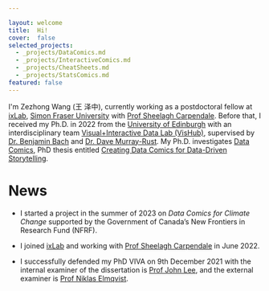 ```yaml
---

layout: welcome
title:  Hi!
cover:  false
selected_projects:
  - _projects/DataComics.md
  - _projects/InteractiveComics.md
  - _projects/CheatSheets.md
  - _projects/StatsComics.md
featured: false
---
```



I'm Zezhong Wang (王 泽中), currently working as a postdoctoral fellow at [ixLab](https://ixlab.cs.sfu.ca/), [Simon Fraser University](https://www.sfu.ca/computing.html) with [Prof Sheelagh Carpendale](https://www.cs.sfu.ca/~sheelagh/). Before that, I received my Ph.D. in 2022 from the [University of Edinburgh](https://www.ed.ac.uk/) with an interdisciplinary team [Visual+Interactive Data Lab (VisHub)](https://vishub.net/), supervised by [Dr. Benjamin Bach](https://visualinteractivedata.github.io/bach.html) and [Dr. Dave Murray-Rust](http://dave.murray-rust.org/). My Ph.D. investigates [Data Comics](https://datacomics.github.io/), PhD thesis entitled [Creating Data Comics for Data-Driven Storytelling](https://era.ed.ac.uk/handle/1842/38793?show=full).

<!-- [Design Informatics](https://www.designinformatics.org/) -->
<!--projects-->

# News

* I started a project in the summer of 2023 on _Data Comics for Climate Change_ supported by the Government of Canada’s New Frontiers in Research Fund (NFRF).

* I joined [ixLab](https://ixlab.cs.sfu.ca/) and working with [Prof Sheelagh Carpendale](https://www.cs.sfu.ca/~sheelagh/) in June 2022.

* I successfully defended my PhD VIVA on 9th December 2021 with the internal examiner of the dissertation is [Prof John Lee](https://www.eca.ed.ac.uk/profile/prof-john-lee), and the external examiner is [Prof Niklas Elmqvist](https://sites.umiacs.umd.edu/elm/).


<!-- ---
layout: page
title: 
sitemap: false

--- -->
